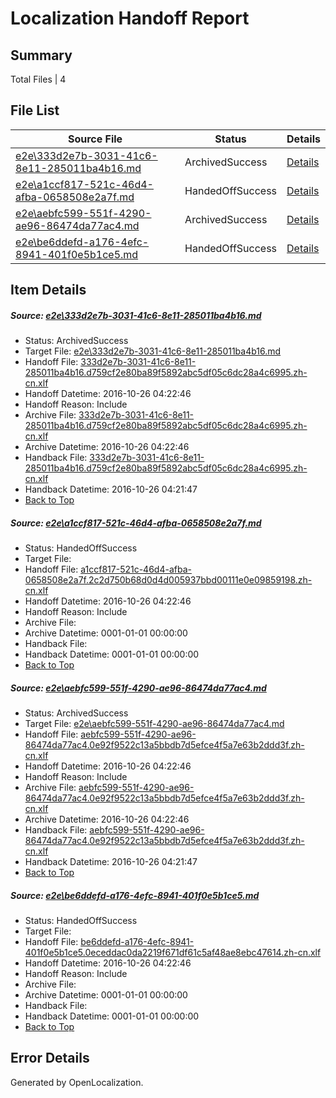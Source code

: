 # <a name='report-top'></a> Localization Handoff Report

## Summary
 Total Files | 4

## File List
 Source File | Status | Details 
 ----------- | ------ | ------- 
 [e2e\333d2e7b-3031-41c6-8e11-285011ba4b16.md](https://github.com/OpenLocalizationTestOrg/ol-test0/blob/05e92bfd6525727c55e187c04543f7e03c4bbf58/e2e/333d2e7b-3031-41c6-8e11-285011ba4b16.md) | ArchivedSuccess | [Details](#a46332ec6ab816d0630114005992f7219cbcf1ff2)
 [e2e\a1ccf817-521c-46d4-afba-0658508e2a7f.md](https://github.com/OpenLocalizationTestOrg/ol-test0/blob/33d255137ac610e23f6060e1536e690db143db5e/e2e/a1ccf817-521c-46d4-afba-0658508e2a7f.md) | HandedOffSuccess | [Details](#08bfa7e22dd5b634af96aa6f868dc418d43ac4f73)
 [e2e\aebfc599-551f-4290-ae96-86474da77ac4.md](https://github.com/OpenLocalizationTestOrg/ol-test0/blob/05e92bfd6525727c55e187c04543f7e03c4bbf58/e2e/aebfc599-551f-4290-ae96-86474da77ac4.md) | ArchivedSuccess | [Details](#7b2fd5b329773d4490e48dcdc79132d937ab1d694)
 [e2e\be6ddefd-a176-4efc-8941-401f0e5b1ce5.md](https://github.com/OpenLocalizationTestOrg/ol-test0/blob/33d255137ac610e23f6060e1536e690db143db5e/e2e/be6ddefd-a176-4efc-8941-401f0e5b1ce5.md) | HandedOffSuccess | [Details](#67219b3f5f9f7c75145cb182cb8cb1e4977eb0085)

## Item Details
##### <a name='a46332ec6ab816d0630114005992f7219cbcf1ff2'></a> Source: [e2e\333d2e7b-3031-41c6-8e11-285011ba4b16.md](https://github.com/OpenLocalizationTestOrg/ol-test0/blob/05e92bfd6525727c55e187c04543f7e03c4bbf58/e2e/333d2e7b-3031-41c6-8e11-285011ba4b16.md)
* Status: ArchivedSuccess
* Target File: [e2e\333d2e7b-3031-41c6-8e11-285011ba4b16.md](https://github.com/OpenLocalizationTestOrg/ol-test0-zhcn/blob/c6a30b31ffa14f98f0fc65123bb37e31d101582c/e2e/333d2e7b-3031-41c6-8e11-285011ba4b16.md)
* Handoff File: [333d2e7b-3031-41c6-8e11-285011ba4b16.d759cf2e80ba89f5892abc5df05c6dc28a4c6995.zh-cn.xlf](https://github.com/OpenLocalizationTestOrg/ol-test0-handoff/blob/d7a7dd6d8e738ba1ae28030ac3dad20cd6d9d255/ol-handoff/OpenLocalizationTestOrg/ol-test0-zhcn/shujia/low/333d2e7b-3031-41c6-8e11-285011ba4b16.d759cf2e80ba89f5892abc5df05c6dc28a4c6995.zh-cn.xlf)
* Handoff Datetime: 2016-10-26 04:22:46
* Handoff Reason: Include
* Archive File: [333d2e7b-3031-41c6-8e11-285011ba4b16.d759cf2e80ba89f5892abc5df05c6dc28a4c6995.zh-cn.xlf](https://github.com/OpenLocalizationTestOrg/ol-test0-handoff/blob/704e2bc2b51f3a367680949d189dddc2b4bc17c1/ol-archive/OpenLocalizationTestOrg/ol-test0-zhcn/shujia/low/333d2e7b-3031-41c6-8e11-285011ba4b16.d759cf2e80ba89f5892abc5df05c6dc28a4c6995.zh-cn.xlf)
* Archive Datetime: 2016-10-26 04:22:46
* Handback File: [333d2e7b-3031-41c6-8e11-285011ba4b16.d759cf2e80ba89f5892abc5df05c6dc28a4c6995.zh-cn.xlf](https://github.com/OpenLocalizationTestOrg/ol-test0-handback/blob/ec88eb74a00e44217ef815b2f64079e52e9145c1/ol-handback/OpenLocalizationTestOrg/ol-test0-zhcn/shujia/high/333d2e7b-3031-41c6-8e11-285011ba4b16.d759cf2e80ba89f5892abc5df05c6dc28a4c6995.zh-cn.xlf)
* Handback Datetime: 2016-10-26 04:21:47
* [Back to Top](#report-top)

##### <a name='08bfa7e22dd5b634af96aa6f868dc418d43ac4f73'></a> Source: [e2e\a1ccf817-521c-46d4-afba-0658508e2a7f.md](https://github.com/OpenLocalizationTestOrg/ol-test0/blob/33d255137ac610e23f6060e1536e690db143db5e/e2e/a1ccf817-521c-46d4-afba-0658508e2a7f.md)
* Status: HandedOffSuccess
* Target File: 
* Handoff File: [a1ccf817-521c-46d4-afba-0658508e2a7f.2c2d750b68d0d4d005937bbd00111e0e09859198.zh-cn.xlf](https://github.com/OpenLocalizationTestOrg/ol-test0-handoff/blob/d7a7dd6d8e738ba1ae28030ac3dad20cd6d9d255/ol-handoff/OpenLocalizationTestOrg/ol-test0-zhcn/shujia/low/a1ccf817-521c-46d4-afba-0658508e2a7f.2c2d750b68d0d4d005937bbd00111e0e09859198.zh-cn.xlf)
* Handoff Datetime: 2016-10-26 04:22:46
* Handoff Reason: Include
* Archive File: 
* Archive Datetime: 0001-01-01 00:00:00
* Handback File: 
* Handback Datetime: 0001-01-01 00:00:00
* [Back to Top](#report-top)

##### <a name='7b2fd5b329773d4490e48dcdc79132d937ab1d694'></a> Source: [e2e\aebfc599-551f-4290-ae96-86474da77ac4.md](https://github.com/OpenLocalizationTestOrg/ol-test0/blob/05e92bfd6525727c55e187c04543f7e03c4bbf58/e2e/aebfc599-551f-4290-ae96-86474da77ac4.md)
* Status: ArchivedSuccess
* Target File: [e2e\aebfc599-551f-4290-ae96-86474da77ac4.md](https://github.com/OpenLocalizationTestOrg/ol-test0-zhcn/blob/c6a30b31ffa14f98f0fc65123bb37e31d101582c/e2e/aebfc599-551f-4290-ae96-86474da77ac4.md)
* Handoff File: [aebfc599-551f-4290-ae96-86474da77ac4.0e92f9522c13a5bbdb7d5efce4f5a7e63b2ddd3f.zh-cn.xlf](https://github.com/OpenLocalizationTestOrg/ol-test0-handoff/blob/d7a7dd6d8e738ba1ae28030ac3dad20cd6d9d255/ol-handoff/OpenLocalizationTestOrg/ol-test0-zhcn/shujia/low/aebfc599-551f-4290-ae96-86474da77ac4.0e92f9522c13a5bbdb7d5efce4f5a7e63b2ddd3f.zh-cn.xlf)
* Handoff Datetime: 2016-10-26 04:22:46
* Handoff Reason: Include
* Archive File: [aebfc599-551f-4290-ae96-86474da77ac4.0e92f9522c13a5bbdb7d5efce4f5a7e63b2ddd3f.zh-cn.xlf](https://github.com/OpenLocalizationTestOrg/ol-test0-handoff/blob/704e2bc2b51f3a367680949d189dddc2b4bc17c1/ol-archive/OpenLocalizationTestOrg/ol-test0-zhcn/shujia/low/aebfc599-551f-4290-ae96-86474da77ac4.0e92f9522c13a5bbdb7d5efce4f5a7e63b2ddd3f.zh-cn.xlf)
* Archive Datetime: 2016-10-26 04:22:46
* Handback File: [aebfc599-551f-4290-ae96-86474da77ac4.0e92f9522c13a5bbdb7d5efce4f5a7e63b2ddd3f.zh-cn.xlf](https://github.com/OpenLocalizationTestOrg/ol-test0-handback/blob/ec88eb74a00e44217ef815b2f64079e52e9145c1/ol-handback/OpenLocalizationTestOrg/ol-test0-zhcn/shujia/high/aebfc599-551f-4290-ae96-86474da77ac4.0e92f9522c13a5bbdb7d5efce4f5a7e63b2ddd3f.zh-cn.xlf)
* Handback Datetime: 2016-10-26 04:21:47
* [Back to Top](#report-top)

##### <a name='67219b3f5f9f7c75145cb182cb8cb1e4977eb0085'></a> Source: [e2e\be6ddefd-a176-4efc-8941-401f0e5b1ce5.md](https://github.com/OpenLocalizationTestOrg/ol-test0/blob/33d255137ac610e23f6060e1536e690db143db5e/e2e/be6ddefd-a176-4efc-8941-401f0e5b1ce5.md)
* Status: HandedOffSuccess
* Target File: 
* Handoff File: [be6ddefd-a176-4efc-8941-401f0e5b1ce5.0eceddac0da2219f671df61c5af48ae8ebc47614.zh-cn.xlf](https://github.com/OpenLocalizationTestOrg/ol-test0-handoff/blob/d7a7dd6d8e738ba1ae28030ac3dad20cd6d9d255/ol-handoff/OpenLocalizationTestOrg/ol-test0-zhcn/shujia/low/be6ddefd-a176-4efc-8941-401f0e5b1ce5.0eceddac0da2219f671df61c5af48ae8ebc47614.zh-cn.xlf)
* Handoff Datetime: 2016-10-26 04:22:46
* Handoff Reason: Include
* Archive File: 
* Archive Datetime: 0001-01-01 00:00:00
* Handback File: 
* Handback Datetime: 0001-01-01 00:00:00
* [Back to Top](#report-top)


## Error Details

Generated by OpenLocalization.
